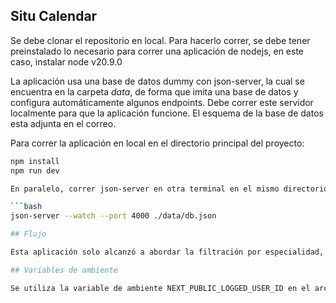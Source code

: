 ## Situ Calendar

Se debe clonar el repositorio en local. Para hacerlo correr, se debe tener preinstalado lo necesario para correr una aplicación de nodejs, en este caso, instalar node v20.9.0

La aplicación usa una base de datos dummy con json-server, la cual se encuentra en la carpeta *data*, de forma que imita una base de datos y configura automáticamente algunos endpoints. Debe correr este servidor localmente para que la aplicación funcione. El esquema de la base de datos esta adjunta en el correo.

Para correr la aplicación en local en el directorio principal del proyecto:

```bash
npm install
npm run dev

En paralelo, correr json-server en otra terminal en el mismo directorio:

```bash
json-server --watch --port 4000 ./data/db.json

## Flujo

Esta aplicación solo alcanzó a abordar la filtración por especialidad, la visualización de horas disponibles y el agendamiento de un servicio o cita.

## Variables de ambiente

Se utiliza la variable de ambiente NEXT_PUBLIC_LOGGED_USER_ID en el archivo .env.local para simular el ID de un paciente loggeado en la aplicación. De forma de obtener sus datos para el formulario de agendamiento de hora.
